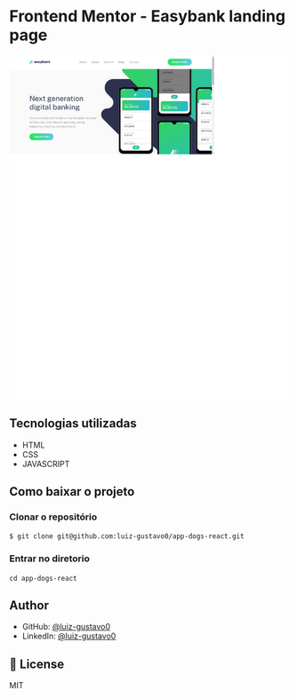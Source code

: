 # Frontend Mentor - Easybank landing page

![Design preview for the Easybank landing page coding challenge](./design/screenshot.png)

## Tecnologias utilizadas

- HTML
- CSS
- JAVASCRIPT

## Como baixar o projeto

### Clonar o repositório

```
$ git clone git@github.com:luiz-gustavo0/app-dogs-react.git
```

### Entrar no diretorio

```
cd app-dogs-react
```

## Author

- GitHub: [@luiz-gustavo0](https://github.com/luiz-gustavo0)
- LinkedIn: [@luiz-gustavo0](https://www.linkedin.com/in/luiz-gustavo0/)

## 📝 License

MIT
